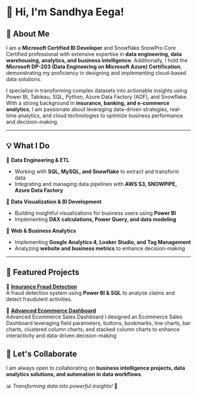 # 👋 Hi, I'm Sandhya Eega!  

## 🚀 About Me  
I am a **Microsoft Certified BI Developer** and Snowflake SnowPro Core Certified professional with extensive expertise in **data engineering, data warehousing, analytics, and business intelligence**. Additionally, I hold the **Microsoft DP-203 (Data Engineering on Microsoft Azure) Certification**, demonstrating my proficiency in designing and implementing cloud-based data solutions.

I specialize in transforming complex datasets into actionable insights using Power BI, Tableau, SQL, Python, Azure Data Factory (ADF), and Snowflake. With a strong background in **insurance, banking, and e-commerce analytics**, I am passionate about leveraging data-driven strategies, real-time analytics, and cloud technologies to optimize business performance and decision-making.

---

## 💡 What I Do  

🔹 **Data Engineering & ETL**  
- Working with **SQL, MySQL, and Snowflake** to extract and transform data  
- Integrating and managing data pipelines with **AWS S3, SNOWPIPE, Azure Data Factory**  

🔹 **Data Visualization & BI Development**  
- Building insightful visualizations for business users using **Power BI**  
- Implementing **DAX calculations, Power Query, and data modeling**  

🔹 **Web & Business Analytics**  
- Implementing **Google Analytics 4, Looker Studio, and Tag Management**  
- Analyzing **website and business metrics** to enhance decision-making  

---

## 📂 Featured Projects  

🔹 **[Insurance Fraud Detection](https://github.com/Sandhyazfk0711/Project_Insurance)**  
A fraud detection system using **Power BI & SQL** to analyze claims and detect fraudulent activities.  

🔹 **[Advanced Ecommerce Dashboard](https://github.com/Sandhyazfk0711/EcommerceDashboard)**  
Advanced Ecommerce Sales Dashboard I designed an Ecommerce Sales Dashboard leveraging field parameters, buttons, bookmarks, line charts, bar charts, clustered column charts, and stacked column charts to enhance interactivity and data-driven decision-making

## 🤝 Let's Collaborate  
I am always open to collaborating on **business intelligence projects, data analytics solutions, and automation in data workflows**.  

📊 _Transforming data into powerful insights!_ 🚀  
